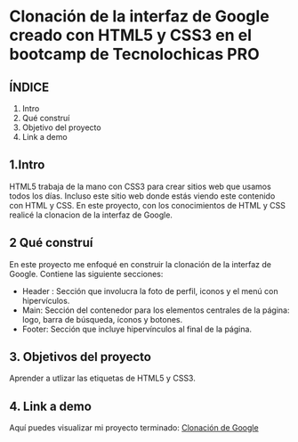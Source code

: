 # Clonación de la interfaz de Google creado con HTML5 y  CSS3 en el bootcamp de Tecnolochicas PRO

## ÍNDICE

1. Intro
2. Qué construí
3. Objetivo del proyecto
4. Link a demo

## 1.Intro
HTML5 trabaja de la mano con CSS3 para crear sitios web que usamos todos los días. Incluso este sitio web donde estás viendo este contenido con HTML y CSS. 
En este proyecto, con los conocimientos de HTML y CSS realicé la clonacion de la interfaz de Google.

## 2 Qué construí
En este proyecto me enfoqué en construir la clonación de la interfaz de Google. Contiene las siguiente secciones:
* Header : Sección que involucra la foto de perfil, iconos y el menú con hipervículos.
* Main: Sección del contenedor para los elementos centrales de la página: logo, barra de búsqueda, íconos y botones.
* Footer: Sección que incluye hipervínculos al final de la página.

## 3. Objetivos del proyecto 
Aprender a utlizar las etiquetas de HTML5 y CSS3.

## 4. Link a demo
Aquí puedes visualizar mi proyecto terminado: [ Clonación de Google ](https://jazzy-flan-d6c59b.netlify.app/)
